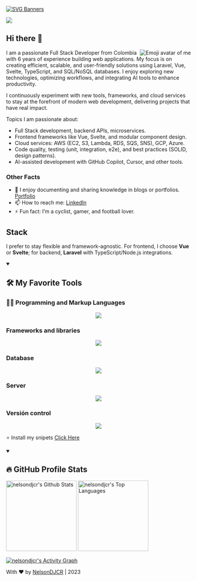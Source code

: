 [![SVG Banners](https://svg-banners.vercel.app/api?type=typeWriter&text1=NelsonDJCR%20|%20Full%20Stack%20Developer%20%E2%9D%A4%20&width=900&height=110)](https://github.com/Akshay090/svg-banners)

![](https://komarev.com/ghpvc/?username=nelsondjcr)


## Hi there 👋

<img src="https://raw.githubusercontent.com/nelsondjcr/nelsondjcr/master/avatar.png" align="right" alt="Emoji avatar of me"/>

I am a passionate Full Stack Developer from Colombia with 6 years of experience building web applications. My focus is on creating efficient, scalable, and user-friendly solutions using Laravel, Vue, Svelte, TypeScript, and SQL/NoSQL databases. I enjoy exploring new technologies, optimizing workflows, and integrating AI tools to enhance productivity.

I continuously experiment with new tools, frameworks, and cloud services to stay at the forefront of modern web development, delivering projects that have real impact.

Topics I am passionate about:
- Full Stack development, backend APIs, microservices.
- Frontend frameworks like Vue, Svelte, and modular component design.
- Cloud services: AWS (EC2, S3, Lambda, RDS, SQS, SNS), GCP, Azure.
- Code quality, testing (unit, integration, e2e), and best practices (SOLID, design patterns).
- AI-assisted development with GitHub Copilot, Cursor, and other tools.

### Other Facts
- 📰 I enjoy documenting and sharing knowledge in blogs or portfolios. [Portfolio](https://nelsondjcr.com)
- 📫 How to reach me: [LinkedIn](https://www.linkedin.com/in/nelsondjcr)
- ⚡ Fun fact: I’m a cyclist, gamer, and football lover.

## Stack
I prefer to stay flexible and framework-agnostic. For frontend, I choose **Vue** or **Svelte**; for backend, **Laravel** with TypeScript/Node.js integrations.





<details open> 
  
  <summary><h2>🛠️ My Favorite Tools</h2></summary>
  
  <!-- Some badges are from https://github.com/Ileriayo/markdown-badges -->

  <h3>👨‍💻 Programming and Markup Languages</h3>

  <p align="center">
    <a href="https://skillicons.dev">
      <img src="https://skillicons.dev/icons?i=js,php,py" />
    </a>
  </p>

  <h3>Frameworks and libraries</h3>
  
  <p align="center">
    <a href="https://skillicons.dev">
      <img src="https://skillicons.dev/icons?i=laravel,django,react,vue,bootstrap,jquery,svelte,tailwind&perline=3" />
    </a>
  </p>
  <h3>Database</h3>
  
  <p align="center">
    <a href="https://skillicons.dev">
      <img src="https://skillicons.dev/icons?i=sqlite,mongo,mysql,postgres" />
    </a>
  </p>
  <h3>Server</h3>
  
  <p align="center">
    <a href="https://skillicons.dev">
      <img src="https://skillicons.dev/icons?i=aws,appwrite,supabase" />
    </a>
  </p>
  <h3>Versión control</h3>
  
  <p align="center">
    <a href="https://skillicons.dev">
      <img src="https://skillicons.dev/icons?i=git,github,gitlab" />
    </a>
  </p>
  
</details>



⭐ Install my snipets
[Click Here](https://github.com/NelsonDJCR/snippets)



<details open> 
  <summary><h2>🔥 GitHub Profile Stats</h2></summary>
<!-- https://github.com/anuraghazra/github-readme-stats -->

  <a href="https://github.com/anuraghazra/github-readme-stats"><img alt="nelsondjcr's Github Stats" src="https://denvercoder1-github-readme-stats.vercel.app/api/?username=nelsondjcr&show_icons=true&include_all_commits=true&count_private=true&theme=react&hide_border=true&bg_color=1F222E&title_color=F85D7F&icon_color=F8D866" height="192px"/></a>
  <a href="https://github.com/anuraghazra/github-readme-stats"><img alt="nelsondjcr's Top Languages" src="https://github-readme-stats.vercel.app/api/top-langs/?username=nelsondjcr&langs_count=8&layout=compact&theme=react&hide_border=true&bg_color=1F222E&title_color=F85D7F&icon_color=F8D866&hide=Jupyter%20Notebook" height="192px"/></a>
  <br/>
  
  <!-- https://github.com/ashutosh00710/github-readme-activity-graph -->


  <a href="https://github.com/nelsondjcr/github-readme-activity-graph"><img alt="nelsondjcr's Activity Graph" src="https://github-readme-activity-graph.cyclic.app/graph/?username=nelsondjcr&bg_color=1F222E&color=F8D866&line=F85D7F&point=FFFFFF&hide_border=true" /></a>
  
</details>





With ❤ by [NelsonDJCR](http://nelsondjcr.com) | 2023
